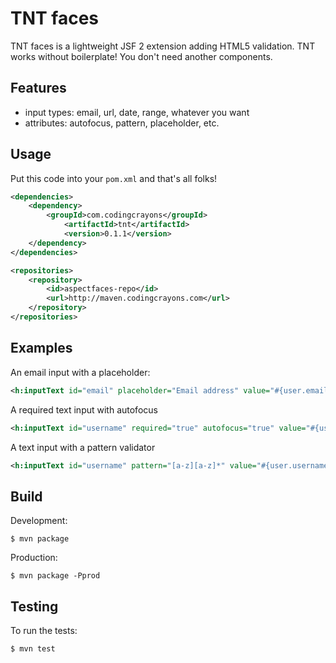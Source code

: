 TNT faces
=========

TNT faces is a lightweight JSF 2 extension adding HTML5 validation. TNT works without boilerplate! You don't need another components.

Features
--------

* input types: email, url, date, range, whatever you want
* attributes: autofocus, pattern, placeholder, etc.

Usage
-----

Put this code into your `pom.xml` and that's all folks!
```xml
<dependencies>
	<dependency>
		<groupId>com.codingcrayons</groupId>
			<artifactId>tnt</artifactId>
			<version>0.1.1</version>
	</dependency>
</dependencies>

<repositories>
	<repository>
		<id>aspectfaces-repo</id>
		<url>http://maven.codingcrayons.com</url>
	</repository>
</repositories>
```

Examples
--------

An email input with a placeholder:

```xml
<h:inputText id="email" placeholder="Email address" value="#{user.email}"/>
```

A required text input with autofocus

```xml
<h:inputText id="username" required="true" autofocus="true" value="#{user.username}"/>
```

A text input with a pattern validator

```xml
<h:inputText id="username" pattern="[a-z][a-z]*" value="#{user.username}"/>
```

Build
-----

Development:

	$ mvn package

Production:

	$ mvn package -Pprod

Testing
-------

To run the tests:

	$ mvn test

